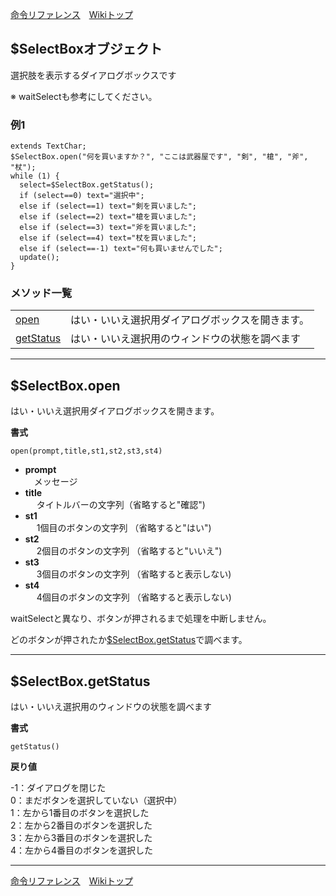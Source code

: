 
[命令リファレンス](./reference)&emsp;[Wikiトップ](./)

<title>命令リファレンス - $SelectBox</title>

## $SelectBoxオブジェクト

選択肢を表示するダイアログボックスです

※ waitSelectも参考にしてください。

### 例1

```
extends TextChar;
$SelectBox.open("何を買いますか？", "ここは武器屋です", "剣", "槍", "斧", "杖");
while (1) {
  select=$SelectBox.getStatus();
  if (select==0) text="選択中";
  else if (select==1) text="剣を買いました";
  else if (select==2) text="槍を買いました";
  else if (select==3) text="斧を買いました";
  else if (select==4) text="杖を買いました";
  else if (select==-1) text="何も買いませんでした";
  update();
}
```

### メソッド一覧
|||
|-|-|
|[open](#selectboxopen)|はい・いいえ選択用ダイアログボックスを開きます。|
|[getStatus](#selectboxgetstatus)|はい・いいえ選択用のウィンドウの状態を調べます|

***

## $SelectBox.open
はい・いいえ選択用ダイアログボックスを開きます。

**書式**
```
open(prompt,title,st1,st2,st3,st4) 
```
- **prompt**  
&emsp;メッセージ
- **title**  
&emsp;
タイトルバーの文字列（省略すると"確認")
- **st1**  
&emsp;
1個目のボタンの文字列 （省略すると"はい")
- **st2**  
&emsp;
2個目のボタンの文字列 （省略すると"いいえ")
- **st3**  
&emsp;
3個目のボタンの文字列 （省略すると表示しない)
- **st4**  
&emsp;
4個目のボタンの文字列 （省略すると表示しない)

waitSelectと異なり、ボタンが押されるまで処理を中断しません。

どのボタンが押されたか[$SelectBox.getStatus](#selectboxgetstatus)で調べます。

***

## $SelectBox.getStatus

はい・いいえ選択用のウィンドウの状態を調べます

**書式**
```
getStatus() 
```

**戻り値**

-1：ダイアログを閉じた  
0：まだボタンを選択していない（選択中）  
1：左から1番目のボタンを選択した  
2：左から2番目のボタンを選択した  
3：左から3番目のボタンを選択した  
4：左から4番目のボタンを選択した  

***

[命令リファレンス](./reference)&emsp;[Wikiトップ](./)

